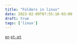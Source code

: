 ```yaml
---
title: "Folders in linux"
date: 2023-02-09T07:55:10-03:00
draft: true
tags: ['linux']
---
```

<code><a href="/folders-in-linux">en</a></code>
<code><a href="/pt-pt/folders-in-linux">pt-pt</a></code>

